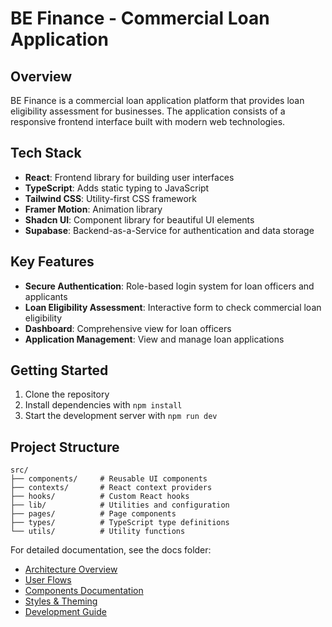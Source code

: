 
# BE Finance - Commercial Loan Application

## Overview

BE Finance is a commercial loan application platform that provides loan eligibility assessment for businesses. The application consists of a responsive frontend interface built with modern web technologies.

## Tech Stack

- **React**: Frontend library for building user interfaces
- **TypeScript**: Adds static typing to JavaScript
- **Tailwind CSS**: Utility-first CSS framework
- **Framer Motion**: Animation library
- **Shadcn UI**: Component library for beautiful UI elements
- **Supabase**: Backend-as-a-Service for authentication and data storage

## Key Features

- **Secure Authentication**: Role-based login system for loan officers and applicants
- **Loan Eligibility Assessment**: Interactive form to check commercial loan eligibility
- **Dashboard**: Comprehensive view for loan officers
- **Application Management**: View and manage loan applications

## Getting Started

1. Clone the repository
2. Install dependencies with `npm install`
3. Start the development server with `npm run dev`

## Project Structure

```
src/
├── components/     # Reusable UI components
├── contexts/       # React context providers
├── hooks/          # Custom React hooks
├── lib/            # Utilities and configuration
├── pages/          # Page components
├── types/          # TypeScript type definitions
└── utils/          # Utility functions
```

For detailed documentation, see the docs folder:

- [Architecture Overview](./docs/ARCHITECTURE.md)
- [User Flows](./docs/USER_FLOWS.md)
- [Components Documentation](./docs/COMPONENTS.md)
- [Styles & Theming](./docs/STYLES_AND_THEMING.md)
- [Development Guide](./docs/DEVELOPMENT_GUIDE.md)
